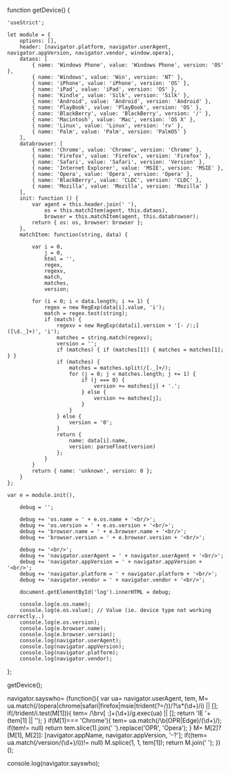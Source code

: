 function getDevice() {

    'useStrict';

    let module = {
        options: [],
        header: [navigator.platform, navigator.userAgent, navigator.appVersion, navigator.vendor, window.opera],
        dataos: [
            { name: 'Windows Phone', value: 'Windows Phone', version: 'OS' },
            { name: 'Windows', value: 'Win', version: 'NT' },
            { name: 'iPhone', value: 'iPhone', version: 'OS' },
            { name: 'iPad', value: 'iPad', version: 'OS' },
            { name: 'Kindle', value: 'Silk', version: 'Silk' },
            { name: 'Android', value: 'Android', version: 'Android' },
            { name: 'PlayBook', value: 'PlayBook', version: 'OS' },
            { name: 'BlackBerry', value: 'BlackBerry', version: '/' },
            { name: 'Macintosh', value: 'Mac', version: 'OS X' },
            { name: 'Linux', value: 'Linux', version: 'rv' },
            { name: 'Palm', value: 'Palm', version: 'PalmOS' }
        ],
        databrowser: [
            { name: 'Chrome', value: 'Chrome', version: 'Chrome' },
            { name: 'Firefox', value: 'Firefox', version: 'Firefox' },
            { name: 'Safari', value: 'Safari', version: 'Version' },
            { name: 'Internet Explorer', value: 'MSIE', version: 'MSIE' },
            { name: 'Opera', value: 'Opera', version: 'Opera' },
            { name: 'BlackBerry', value: 'CLDC', version: 'CLDC' },
            { name: 'Mozilla', value: 'Mozilla', version: 'Mozilla' }
        ],
        init: function () {
            var agent = this.header.join(' '),
                os = this.matchItem(agent, this.dataos),
                browser = this.matchItem(agent, this.databrowser);
            return { os: os, browser: browser };
        },
        matchItem: function(string, data) {

            var i = 0,
                j = 0,
                html = '',
                regex,
                regexv,
                match,
                matches,
                version;
            
            for (i = 0; i < data.length; i += 1) {
                regex = new RegExp(data[i].value, 'i');
                match = regex.test(string);
                if (match) {
                    regexv = new RegExp(data[i].version + '[- /:;]([\d._]+)', 'i');
                    matches = string.match(regexv);
                    version = '';
                    if (matches) { if (matches[1]) { matches = matches[1]; } }
                    if (matches) {
                        matches = matches.split(/[._]+/);
                        for (j = 0; j < matches.length; j += 1) {
                            if (j === 0) {
                                version += matches[j] + '.';
                            } else {
                                version += matches[j];
                            }
                        }
                    } else {
                        version = '0';
                    }
                    return {
                        name: data[i].name,
                        version: parseFloat(version)
                    };
                }
            }
            return { name: 'unknown', version: 0 };
        }
    };

    var e = module.init(),

        debug = '';
        
        debug += 'os.name = ' + e.os.name + '<br/>';
        debug += 'os.version = ' + e.os.version + '<br/>';
        debug += 'browser.name = ' + e.browser.name + '<br/>';
        debug += 'browser.version = ' + e.browser.version + '<br/>';
        
        debug += '<br/>';
        debug += 'navigator.userAgent = ' + navigator.userAgent + '<br/>';
        debug += 'navigator.appVersion = ' + navigator.appVersion + '<br/>';
        debug += 'navigator.platform = ' + navigator.platform + '<br/>';
        debug += 'navigator.vendor = ' + navigator.vendor + '<br/>';
        
        document.getElementById('log').innerHTML = debug;

        console.log(e.os.name);
        console.log(e.os.value); // Value (ie. device type not working correctly..)
        console.log(e.os.version);
        console.log(e.browser.name);
        console.log(e.browser.version);
        console.log(navigator.userAgent);
        console.log(navigator.appVersion);
        console.log(navigator.platform);
        console.log(navigator.vendor);

};

getDevice();

navigator.sayswho= (function(){
    var ua= navigator.userAgent, tem, 
    M= ua.match(/(opera|chrome|safari|firefox|msie|trident(?=\/))\/?\s*(\d+)/i) || [];
    if(/trident/i.test(M[1])){
        tem=  /\brv[ :]+(\d+)/g.exec(ua) || [];
        return 'IE '+(tem[1] || '');
    }
    if(M[1]=== 'Chrome'){
        tem= ua.match(/\b(OPR|Edge)\/(\d+)/);
        if(tem!= null) return tem.slice(1).join(' ').replace('OPR', 'Opera');
    }
    M= M[2]? [M[1], M[2]]: [navigator.appName, navigator.appVersion, '-?'];
    if((tem= ua.match(/version\/(\d+)/i))!= null) M.splice(1, 1, tem[1]);
    return M.join(' ');
})();

console.log(navigator.sayswho);
